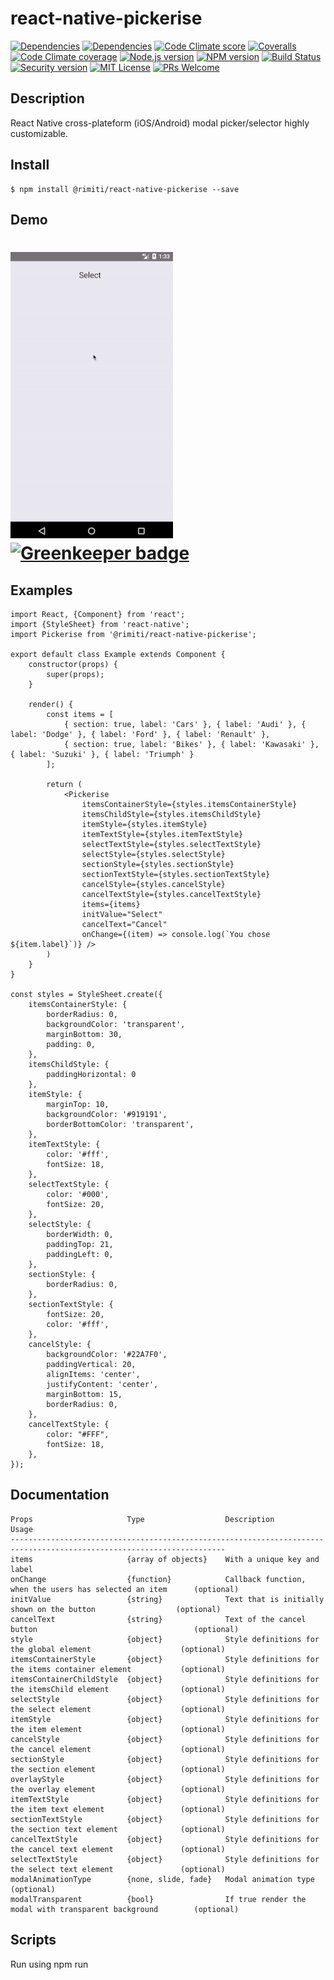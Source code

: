 # react-native-pickerise

[![Dependencies][prod-dependencies-badge]][prod-dependencies]
[![Dependencies][dev-dependencies-badge]][dev-dependencies]
[![Code Climate score][codeclimate-score-badge]][codeclimate-score]
[![Coveralls][coveralls-coverage-badge]][coveralls-coverage]
[![Code Climate coverage][codeclimate-issues-badge]][codeclimate-issues]
[![Node.js version][nodejs-badge]][nodejs]
[![NPM version][npm-badge]][npm]
[![Build Status][travis-badge]][travis-ci]
[![Security version][security-version-badge]][security-version]
[![MIT License][license-badge]][LICENSE]
[![PRs Welcome][prs-badge]][prs]


## Description

React Native cross-plateform (iOS/Android) modal picker/selector highly customizable.

## Install

```
$ npm install @rimiti/react-native-pickerise --save
```

## Demo

# [![react-native-pickerise](demo/android.gif)](https://github.com/rimiti/react-native-pickerise) [![Greenkeeper badge](https://badges.greenkeeper.io/rimiti/react-native-pickerise.svg)](https://greenkeeper.io/)

## Examples 

```
import React, {Component} from 'react';
import {StyleSheet} from 'react-native';
import Pickerise from '@rimiti/react-native-pickerise';

export default class Example extends Component {
	constructor(props) {
		super(props);
	}

	render() {
		const items = [
			{ section: true, label: 'Cars' }, { label: 'Audi' }, { label: 'Dodge' }, { label: 'Ford' }, { label: 'Renault' },
			{ section: true, label: 'Bikes' }, { label: 'Kawasaki' }, { label: 'Suzuki' }, { label: 'Triumph' }
		];
		
		return (
			<Pickerise
				itemsContainerStyle={styles.itemsContainerStyle}
				itemsChildStyle={styles.itemsChildStyle}
				itemStyle={styles.itemStyle}
				itemTextStyle={styles.itemTextStyle}
				selectTextStyle={styles.selectTextStyle}
				selectStyle={styles.selectStyle}
				sectionStyle={styles.sectionStyle}
				sectionTextStyle={styles.sectionTextStyle}
				cancelStyle={styles.cancelStyle}
				cancelTextStyle={styles.cancelTextStyle}
				items={items}
				initValue="Select"
				cancelText="Cancel"
				onChange={(item) => console.log(`You chose ${item.label}`)} />
		)
	}
}

const styles = StyleSheet.create({
	itemsContainerStyle: {
		borderRadius: 0,
		backgroundColor: 'transparent',
		marginBottom: 30,
		padding: 0,
	},
	itemsChildStyle: {
		paddingHorizontal: 0
	},
	itemStyle: {
		marginTop: 10,
		backgroundColor: '#919191',
		borderBottomColor: 'transparent',
	},
	itemTextStyle: {
		color: '#fff',
		fontSize: 18,
	},
	selectTextStyle: {
		color: '#000',
		fontSize: 20,
	},
	selectStyle: {
		borderWidth: 0,
		paddingTop: 21,
		paddingLeft: 0,
	},
	sectionStyle: {
		borderRadius: 0,
	},
	sectionTextStyle: {
		fontSize: 20,
		color: '#fff',
	},
	cancelStyle: {
		backgroundColor: '#22A7F0',
		paddingVertical: 20,
		alignItems: 'center',
		justifyContent: 'center',
		marginBottom: 15,
		borderRadius: 0,
	},
	cancelTextStyle: {
		color: "#FFF",
		fontSize: 18,
	},
});

```

## Documentation

```
Props                     Type                  Description                                                 Usage
----------------------------------------------------------------------------------------------------------------------
items                     {array of objects}    With a unique key and label
onChange                  {function}            Callback function, when the users has selected an item      (optional)
initValue                 {string}              Text that is initially shown on the button                  (optional)
cancelText                {string}              Text of the cancel button                                   (optional)
style                     {object}              Style definitions for the global element                    (optional)
itemsContainerStyle       {object}              Style definitions for the items container element           (optional)
itemsContainerChildStyle  {object}              Style definitions for the itemsChild element                (optional)
selectStyle               {object}              Style definitions for the select element                    (optional)
itemStyle                 {object}              Style definitions for the item element                      (optional)
cancelStyle               {object}              Style definitions for the cancel element                    (optional)
sectionStyle              {object}              Style definitions for the section element                   (optional)
overlayStyle              {object}              Style definitions for the overlay element                   (optional)
itemTextStyle             {object}              Style definitions for the item text element                 (optional)
sectionTextStyle          {object}              Style definitions for the section text element              (optional)
cancelTextStyle           {object}              Style definitions for the cancel text element               (optional)
selectTextStyle           {object}              Style definitions for the select text element               (optional)
modalAnimationType        {none, slide, fade}   Modal animation type                                        (optional)
modalTransparent          {bool}                If true render the modal with transparent background        (optional)
```

## Scripts

Run using npm run <script> command.

    clean - remove coverage data, Jest cache and transpiled files,
    lint - lint source files and tests,
    test - lint, typecheck and run tests with coverage,
    test-only - run tests with coverage,
    test:watch - interactive watch mode to automatically re-run tests,
    build - compile source files,
    build:watch - interactive watch mode, compile sources on change.


## License
MIT © [Dimitri DO BAIRRO](https://github.com/rimiti/react-native-pickerise/blob/master/LICENSE)

[prod-dependencies-badge]: https://david-dm.org/rimiti/react-native-pickerise/status.svg
[prod-dependencies]: https://david-dm.org/rimiti/react-native-pickerise
[dev-dependencies-badge]: https://david-dm.org/rimiti/react-native-pickerise/dev-status.svg
[dev-dependencies]: https://david-dm.org/rimiti/react-native-pickerise?type=dev
[security-version-badge]: https://nodesecurity.io/orgs/dim-solution/projects/d7cd94b1-ac5e-45d8-a6af-d2847538a059/badge
[security-version]: https://nodesecurity.io/orgs/dim-solution/projects/d7cd94b1-ac5e-45d8-a6af-d2847538a059
[codeclimate-score-badge]: https://api.codeclimate.com/v1/badges/7951ca62e66be94eba69/maintainability
[codeclimate-score]: https://codeclimate.com/github/rimiti/react-native-pickerise/maintainability
[coveralls-coverage-badge]: https://coveralls.io/repos/github/rimiti/react-native-pickerise/badge.svg
[coveralls-coverage]: https://coveralls.io/github/rimiti/react-native-pickerise
[codeclimate-issues-badge]: https://codeclimate.com/github/rimiti/react-native-pickerise/badges/issue_count.svg
[codeclimate-issues]: https://codeclimate.com/github/rimiti/react-native-pickerise
[nodejs-badge]: https://img.shields.io/badge/node->=%206.9.0-blue.svg?style=flat-square
[nodejs]: https://nodejs.org/dist/latest-v6.x/docs/api/
[npm-badge]: https://img.shields.io/badge/npm->=%203.10.8-blue.svg?style=flat-square
[npm]: https://docs.npmjs.com/
[travis-badge]: https://travis-ci.org/rimiti/react-native-pickerise.svg?branch=master
[travis-ci]: https://travis-ci.org/rimiti/react-native-pickerise
[license-badge]: https://img.shields.io/badge/license-MIT-blue.svg?style=flat-square
[license]: https://github.com/rimiti/react-native-pickerise/blob/master/LICENSE
[prs-badge]: https://img.shields.io/badge/PRs-welcome-brightgreen.svg?style=flat-square
[prs]: http://makeapullrequest.com
